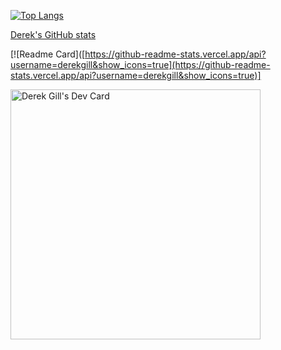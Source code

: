 [![Top Langs](https://github-readme-stats.vercel.app/api/top-langs/?username=derekgill)](https://github.com/anuraghazra/github-readme-stats)

[Derek's GitHub stats](https://github-readme-stats.vercel.app/api?username=derekgill&show_icons=true)

[![Readme Card]([https://github-readme-stats.vercel.app/api?username=derekgill&show_icons=true](https://github-readme-stats.vercel.app/api?username=derekgill&show_icons=true)]

<a href="https://app.daily.dev/derekgill"><img src="https://api.daily.dev/devcards/72296ec5a9df44aab5be24ff3e4d282d.png?r=p46" width="400" alt="Derek Gill's Dev Card"/></a>
